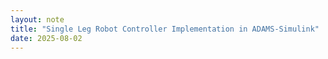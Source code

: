 ```yaml
---
layout: note
title: "Single Leg Robot Controller Implementation in ADAMS-Simulink"
date: 2025-08-02
---
```


